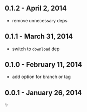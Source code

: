 
0.1.2 - April 2, 2014
---------------------
* remove unnecessary deps

0.1.1 - March 31, 2014
----------------------
* switch to `download` dep

0.1.0 - February 11, 2014
-------------------------
* add option for branch or tag

0.0.1 - January 26, 2014
------------------------
:sparkles: